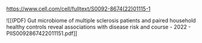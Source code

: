 
https://www.cell.com/cell/fulltext/S0092-8674(22)01115-1

![[(PDF) Gut microbiome of multiple sclerosis patients and paired household healthy controls reveal associations with disease risk and course - 2022 - PIIS0092867422011151.pdf]]
